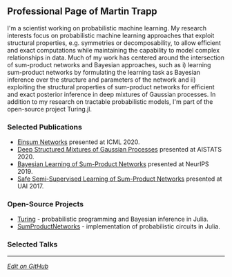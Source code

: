 ## Professional Page of Martin Trapp

I'm a scientist working on probabilistic machine learning.
My research interests focus on probabilistic machine learning approaches that exploit structural properties, e.g. symmetries or decomposability, to allow efficient and  exact computations while maintaining the capability to model complex relationships in data.
Much of my work has centered around the intersection of sum-product networks and Bayesian approaches, such as i) learning sum-product networks by formulating the learning task as Bayesian inference over the structure and parameters of the network and ii) exploiting the structural properties of sum-product networks for efficient and exact posterior inference in deep mixtures of Gaussian processes.
In addition to my research on tractable probabilistic models, I'm part of the open-source project Turing.jl.

### Selected Publications

- [Einsum Networks](https://proceedings.icml.cc/static/paper_files/icml/2020/3949-Paper.pdf) presented at ICML 2020.
- [Deep Structured Mixtures of Gaussian Processes](https://arxiv.org/abs/1910.04536) presented at AISTATS 2020.
- [Bayesian Learning of Sum-Product Networks](https://arxiv.org/abs/1905.10884) presented at NeurIPS 2019.
- [Safe Semi-Supervised Learning of Sum-Product Networks](https://arxiv.org/abs/1710.03444) presented at UAI 2017.


### Open-Source Projects

- [Turing](https://turing.ml) - probabilistic programming and Bayesian inference in Julia.
- [SumProductNetworks]() - implementation of probabilistic circuits in Julia.


### Selected Talks

---

_[Edit on GitHub](https://github.com/trappmartin/trappmartin.github.io)_
